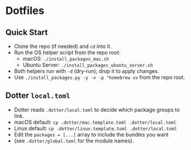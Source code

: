 # Dotfiles

## Quick Start

- Clone the repo (if needed) and `cd` into it.
- Run the OS helper script from the repo root:
    - macOS: `./install_packages_mac.sh`
    - Ubuntu Server: `./install_packages_ubuntu_server.sh`
- Both helpers run with `-d` (dry-run); drop it to apply changes.
- Use `./install_packages.py -y -v -p "homebrew uv` from the repo root.

## Dotter `local.toml`

- Dotter reads `.dotter/local.toml` to decide which package groups to link.
- macOS default: `cp .dotter/mac.template.toml .dotter/local.toml`
- Linux default: `cp .dotter/linux.template.toml .dotter/local.toml`
- Edit the `packages = [...]` array to include the bundles you want
- (see `.dotter/global.toml` for the module names).
